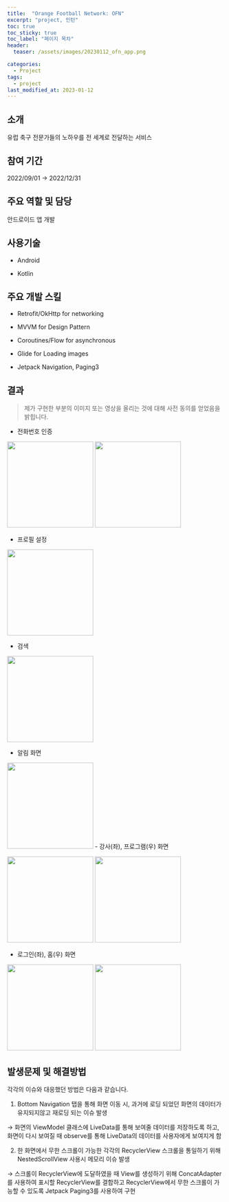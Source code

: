 ```yaml
---
title:  "Orange Football Network: OFN"
excerpt: "project, 인턴"
toc: true
toc_sticky: true
toc_label: "페이지 목차"
header:
  teaser: /assets/images/20230112_ofn_app.png

categories:
  - Project
tags:
  - project
last_modified_at: 2023-01-12
---
```


## 소개

유럽 축구 전문가들의 노하우를 전 세계로 전달하는 서비스<br/>

## 참여 기간

2022/09/01 → 2022/12/31<br/>

## 주요 역할 및 담당

안드로이드 앱 개발<br/>

## 사용기술

- Android
  
- Kotlin
  

## 주요 개발 스킬

- Retrofit/OkHttp for networking
  
- MVVM for Design Pattern
  
- Coroutines/Flow for asynchronous
  
- Glide for Loading images
  
- Jetpack Navigation, Paging3
  

## 결과

> 제가 구현한 부분의 이미지 또는 영상을 올리는 것에 대해 사전 동의를 얻었음을 밝힙니다.

- 전화번호 인증
  

 <img src="/assets/images/20230112_ofn_phone_number_ready.jpeg" width="200"/> <img src="/assets/images/20230112_ofn_phone_number_send.png" width="200"/>

- 프로필 설정
  

<img src="/assets/images/20230112_ofn_edit_profile.png" width="200"/>

- 검색
  

<img src="/assets/images/20230112_ofn_search.gif" width="200"/>

- 알림 화면
  

<img src="/assets/images/20230112_ofn_notification.gif" width="200"/>
- 강사(좌), 프로그램(우) 화면
  

 <img src="/assets/images/20230112_ofn_instructor.gif" width="200"/> <img src="/assets/images/20230112_ofn_program.gif" width="200"/>

- 로그인(좌), 홈(우) 화면
  

 <img src="/assets/images/20230112_ofn_login.gif" width="200"/> <img src="/assets/images/20230112_ofn_home.gif" width="200"/>

## 발생문제 및 해결방법

각각의 이슈와 대응했던 방법은 다음과 같습니다.<br/>

1. Bottom Navigation 탭을 통해 화면 이동 시, 과거에 로딩 되었던 화면의 데이터가 유지되지않고 재로딩 되는 이슈 발생
  
  → 화면의 ViewModel 클래스에 LiveData를 통해 보여줄 데이터를 저장하도록 하고, 화면이 다시 보여질 때 observe를 통해 LiveData의 데이터를 사용자에게 보여지게 함
  
  
2. 한 화면에서 무한 스크롤이 가능한 각각의 RecyclerView 스크롤을 통일하기 위해 NestedScrollView 사용시 메모리 이슈 발생
  
  → 스크롤이 RecyclerView에 도달하였을 때 View를 생성하기 위해 ConcatAdapter를 사용하여 표시할 RecyclerView를 결합하고 RecyclerView에서 무한 스크롤이 가능할 수 있도록 Jetpack Paging3를 사용하여 구현
